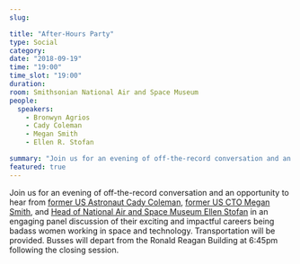 ```yaml
---
slug:

title: "After-Hours Party"
type: Social
category:
date: "2018-09-19"
time: "19:00"
time_slot: "19:00"
duration:
room: Smithsonian National Air and Space Museum
people:
  speakers:
    - Bronwyn Agrios
    - Cady Coleman
    - Megan Smith
    - Ellen R. Stofan

summary: "Join us for an evening of off-the-record conversation and an opportunity to hear from former US Astronaut Cady Coleman, former US CTO Megan Smith, and Head of National Air and Space Museum Ellen Stofan in an engaging panel discussion of their exciting and impactful careers being badass women working in space and technology. Transportation will be provided. Busses will depart from the Ronald Reagan Building at 6:45pm following the closing session."
featured: true
---
```

Join us for an evening of off-the-record conversation and an opportunity to hear from [former US Astronaut Cady Coleman](https://2018.satsummit.io/speakers/cady-coleman/), [former US CTO Megan Smith](https://2018.satsummit.io/speakers/megan-smith/), and [Head of National Air and Space Museum Ellen Stofan](https://2018.satsummit.io/speakers/ellen-stofan/) in an engaging panel discussion of their exciting and impactful careers being badass women working in space and technology. Transportation will be provided. Busses will depart from the Ronald Reagan Building at 6:45pm following the closing session.

